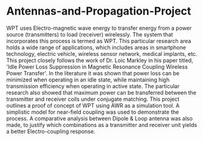# Antennas-and-Propagation-Project

WPT uses Electro-magnetic wave energy to transfer energy from a power source (transmitters) to load (receiver) wirelessly. The system that incorporates this process is termed as WPT. This particular research area holds a wide range of applications, which includes areas in smartphone technology, electric vehicle, wireless sensor network, medical implants, etc. This project closely follows the work of Dr. Loic Markley in his paper titled, 'Idle Power Loss Suppression in Magnetic Resonance Coupling Wireless Power Transfer'. In the literature it was shown that power loss can be minimized when operating in an idle state, while maintaining high transmission efficiency when operating in active state. The particular research also showed that maximum power can be transferred between the transmitter and receiver coils under conjugate matching. This project outlines a proof of concept of WPT using AWR as a simulation tool. A simplistic model for near-field coupling was used to demonstrate the process. A comparative analysis between Dipole & Loop antenna was also made, to justify which combinations as a transmitter and receiver unit yields a better Electro-coupling response.

